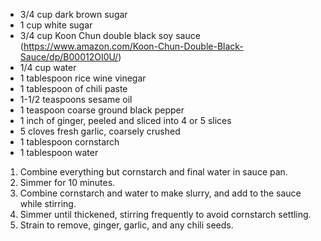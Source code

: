 * 3/4 cup dark brown sugar
* 1 cup white sugar
* 3/4 cup Koon Chun double black soy sauce (https://www.amazon.com/Koon-Chun-Double-Black-Sauce/dp/B00012OI0U/)
* 1/4 cup water
* 1 tablespoon rice wine vinegar
* 1 tablespoon of chili paste
* 1-1/2 teaspoons sesame oil
* 1 teaspoon coarse ground black pepper
* 1 inch of ginger, peeled and sliced into 4 or 5 slices
* 5 cloves fresh garlic, coarsely crushed
* 1 tablespoon cornstarch
* 1 tablespoon water

1. Combine everything but cornstarch and final water in sauce pan.
1. Simmer for 10 minutes.
1. Combine cornstarch and water to make slurry, and add to the sauce while stirring.
1. Simmer until thickened, stirring frequently to avoid cornstarch settling.
1. Strain to remove, ginger, garlic, and any chili seeds.
